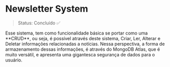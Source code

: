 <h1> Newsletter System </h1>

> Status: Concluído ✅

<p>Esse sistema, tem como funcionalidade básica se portar como uma **CRUD**, ou seja, é possível através deste sistema, Criar, Ler, Alterar e Deletar informações relacionadas a notícias. Nessa perspectiva, a forma de armazenamento dessas informações, é através do MongoDB Atlas, que é muito versátil, e apresenta uma gigantesca segurança de dados para o usuário. </p>
